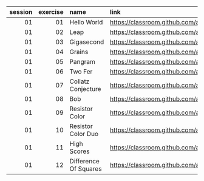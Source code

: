 |   session |   exercise | name                     | link                                    |
|----------:|-----------:|:-------------------------|:----------------------------------------|
|        01 |         01 | Hello World              | https://classroom.github.com/a/vBkKmXAj |
|        01 |         02 | Leap                     | https://classroom.github.com/a/nvrmEstA |
|        01 |         03 | Gigasecond               | https://classroom.github.com/a/Y9dnRAgp |
|        01 |         04 | Grains                   | https://classroom.github.com/a/Y6rOdzyX |
|        01 |         05 | Pangram                  | https://classroom.github.com/a/gHzKvyRX |
|        01 |         06 | Two Fer                  | https://classroom.github.com/a/pxiF6aCs |
|        01 |         07 | Collatz Conjecture       | https://classroom.github.com/a/GPkNeGlk |
|        01 |         08 | Bob                      | https://classroom.github.com/a/O5qKk3Di |
|        01 |         09 | Resistor Color           | https://classroom.github.com/a/vS648Z3p |
|        01 |         10 | Resistor Color Duo       | https://classroom.github.com/a/TwvMuVOg |
|        01 |         11 | High Scores              | https://classroom.github.com/a/bGF9er6b |
|        01 |         12 | Difference Of Squares    | https://classroom.github.com/a/J4Cu1cZJ |
